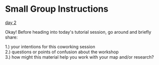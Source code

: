 # Small Group Instructions  
[day 2](../day2.md)

Okay! Before heading into today's tutorial session, go around and briefly share:

1.) your intentions for this coworking session  
2.) questions or points of confusion about the workshop  
3.) how might this material help you work with your map and/or research? 
